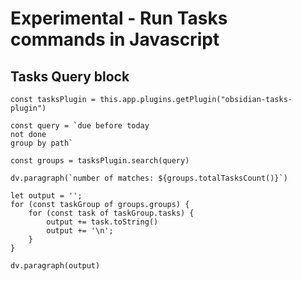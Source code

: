 # Experimental - Run Tasks commands in Javascript

## Tasks Query block

```dataviewjs
const tasksPlugin = this.app.plugins.getPlugin("obsidian-tasks-plugin")

const query = `due before today
not done
group by path`

const groups = tasksPlugin.search(query)

dv.paragraph(`number of matches: ${groups.totalTasksCount()}`)

let output = '';
for (const taskGroup of groups.groups) {
    for (const task of taskGroup.tasks) {
        output += task.toString()
        output += '\n';
    }
}

dv.paragraph(output)
```
